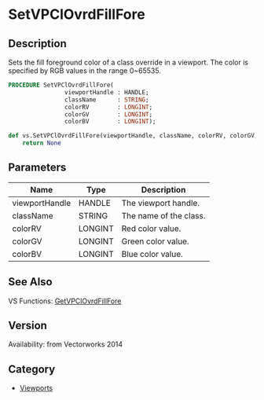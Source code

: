 # SetVPClOvrdFillFore

## Description
Sets the fill foreground color of a class override in a viewport. The color is specified by RGB values in the range 0~65535.

```pascal
PROCEDURE SetVPClOvrdFillFore(
				viewportHandle : HANDLE;
				className      : STRING;
				colorRV        : LONGINT;
				colorGV        : LONGINT;
				colorBV        : LONGINT);
```

```python
def vs.SetVPClOvrdFillFore(viewportHandle, className, colorRV, colorGV, colorBV):
    return None
```

## Parameters
|Name|Type|Description|
|---|---|---|
|viewportHandle|HANDLE|The viewport handle.|
|className|STRING|The name of the class.|
|colorRV|LONGINT|Red color value.|
|colorGV|LONGINT|Green color value.|
|colorBV|LONGINT|Blue color value.|

## See Also
VS Functions:
[GetVPClOvrdFillFore](GetVPClOvrdFillFore.md)

## Version
Availability: from Vectorworks 2014

## Category
* [Viewports](../Categories/Viewports.md)
